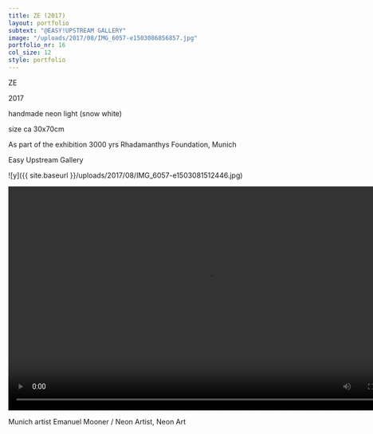 ```yaml
---
title: ZE (2017)
layout: portfolio
subtext: "@EASY!UPSTREAM GALLERY"
image: "/uploads/2017/08/IMG_6057-e1503086856857.jpg"
portfolio_nr: 16
col_size: 12
style: portfolio
---
```

ZE

2017

handmade neon light (snow white)

size ca 30x70cm

As part of the exhibition 3000 yrs Rhadamanthys Foundation, Munich

Easy Upstream Gallery

![y]({{ site.baseurl }}/uploads/2017/08/IMG_6057-e1503081512446.jpg)


<video width="800" height="450" controls>
  <source src="{{ site.baseurl }}/uploads/2024/02/ze-2017.mp4" type="video/mp4">
Your browser does not support the video tag.
</video>


Munich artist Emanuel Mooner / Neon Artist, Neon Art
